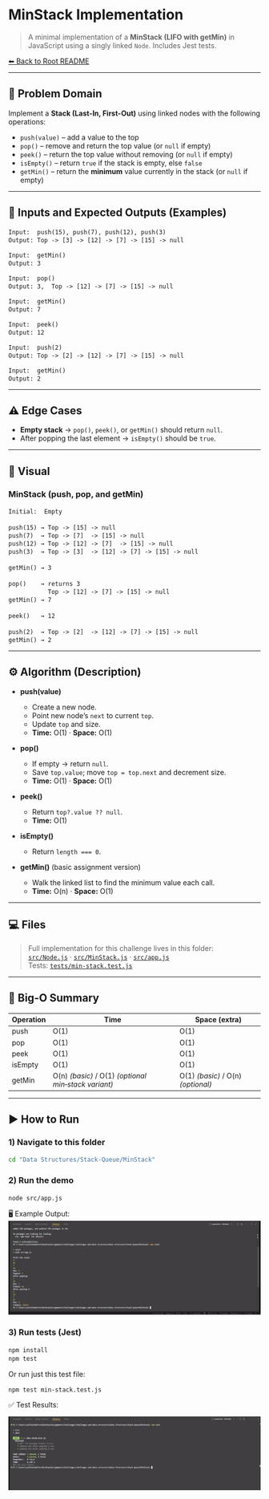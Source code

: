 # MinStack Implementation

> A minimal implementation of a **MinStack (LIFO with getMin)** in JavaScript using a singly linked `Node`. Includes Jest tests.

[⬅ Back to Root README](../../../README.md)

---

## 🧩 Problem Domain

Implement a **Stack (Last-In, First-Out)** using linked nodes with the following operations:

- `push(value)` – add a value to the top
- `pop()` – remove and return the top value (or `null` if empty)
- `peek()` – return the top value without removing (or `null` if empty)
- `isEmpty()` – return `true` if the stack is empty, else `false`
- `getMin()` – return the **minimum** value currently in the stack (or `null` if empty)

---

## 🔢 Inputs and Expected Outputs (Examples)

```text
Input:  push(15), push(7), push(12), push(3)
Output: Top -> [3] -> [12] -> [7] -> [15] -> null
```

```text
Input:  getMin()
Output: 3
```

```text
Input:  pop()
Output: 3,  Top -> [12] -> [7] -> [15] -> null
```

```text
Input:  getMin()
Output: 7
```

```text
Input:  peek()
Output: 12
```

```text
Input:  push(2)
Output: Top -> [2] -> [12] -> [7] -> [15] -> null
```

```text
Input:  getMin()
Output: 2
```

---

## ⚠️ Edge Cases

- **Empty stack** → `pop()`, `peek()`, or `getMin()` should return `null`.
- After popping the last element → `isEmpty()` should be `true`.

---

## 👀 Visual

### MinStack (push, pop, and getMin)

```text
Initial:  Empty

push(15) → Top -> [15] -> null
push(7)  → Top -> [7]  -> [15] -> null
push(12) → Top -> [12] -> [7]  -> [15] -> null
push(3)  → Top -> [3]  -> [12] -> [7] -> [15] -> null

getMin() → 3

pop()    → returns 3
           Top -> [12] -> [7] -> [15] -> null
getMin() → 7

peek()   → 12

push(2)  → Top -> [2]  -> [12] -> [7] -> [15] -> null
getMin() → 2
```

---

## ⚙️ Algorithm (Description)

- **push(value)**

  - Create a new node.
  - Point new node’s `next` to current `top`.
  - Update `top` and size.
  - **Time:** O(1) · **Space:** O(1)

- **pop()**

  - If empty → return `null`.
  - Save `top.value`; move `top = top.next` and decrement size.
  - **Time:** O(1) · **Space:** O(1)

- **peek()**

  - Return `top?.value ?? null`.
  - **Time:** O(1)

- **isEmpty()**

  - Return `length === 0`.

- **getMin()** (basic assignment version)
  - Walk the linked list to find the minimum value each call.
  - **Time:** O(n) · **Space:** O(1)

---

## 💻 Files

> Full implementation for this challenge lives in this folder:  
> [`src/Node.js`](./src/Node.js) · [`src/MinStack.js`](./src/MinStack.js) · [`src/app.js`](./src/app.js)  
> Tests: [`tests/min-stack.test.js`](./tests/min-stack.test.js)

---

## 🧮 Big‑O Summary

| Operation | Time                                                 | Space (extra)                      |
| --------- | ---------------------------------------------------- | ---------------------------------- |
| push      | O(1)                                                 | O(1)                               |
| pop       | O(1)                                                 | O(1)                               |
| peek      | O(1)                                                 | O(1)                               |
| isEmpty   | O(1)                                                 | O(1)                               |
| getMin    | O(n) _(basic)_ / O(1) _(optional min‑stack variant)_ | O(1) _(basic)_ / O(n) _(optional)_ |

---

## ▶️ How to Run

### 1) Navigate to this folder

```bash
cd "Data Structures/Stack-Queue/MinStack"
```

### 2) Run the demo

```bash
node src/app.js
```

🖥️ Example Output:
![Console Output](./docs/minstack-console-output.png)

### 3) Run tests (Jest)

```bash
npm install
npm test
```

Or run just this test file:

```bash
npm test min-stack.test.js
```

✅ Test Results:

![MinStack Test](./docs/minstack-test.png)
